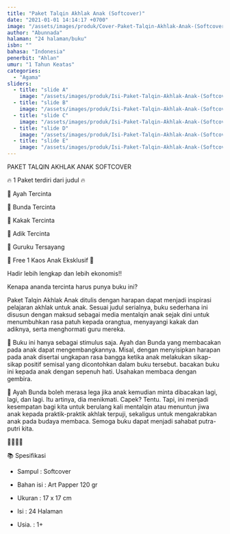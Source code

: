 ```yaml
---
title: "Paket Talqin Akhlak Anak (Softcover)"
date: "2021-01-01 14:14:17 +0700"
image: "/assets/images/produk/Cover-Paket-Talqin-Akhlak-Anak-(Softcover).jpg"
author: "Abunnada"
halaman: "24 halaman/buku"
isbn: ""
bahasa: "Indonesia"
penerbit: "Ahlan"
umur: "1 Tahun Keatas"
categories: 
  - "Agama"
sliders: 
  - title: "slide A"
    image: "/assets/images/produk/Isi-Paket-Talqin-Akhlak-Anak-(Softcover)1.png"
  - title: "slide B"
    image: "/assets/images/produk/Isi-Paket-Talqin-Akhlak-Anak-(Softcover)2.png"
  - title: "slide C"
    image: "/assets/images/produk/Isi-Paket-Talqin-Akhlak-Anak-(Softcover)3.png"
  - title: "slide D"
    image: "/assets/images/produk/Isi-Paket-Talqin-Akhlak-Anak-(Softcover)4.png"
  - title: "slide E"
    image: "/assets/images/produk/Isi-Paket-Talqin-Akhlak-Anak-(Softcover)5.png"
---
```


PAKET TALQIN AKHLAK ANAK SOFTCOVER



🔥 1 Paket terdiri dari judul 🔥

💠 Ayah Tercinta 

💠 Bunda Tercinta 

💠 Kakak Tercinta 

💠 Adik Tercinta 

💠 Guruku Tersayang 



🎁 Free 1 Kaos Anak Eksklusif 👕



Hadir lebih lengkap dan lebih ekonomis‼️



Kenapa ananda tercinta harus punya buku ini?



Paket Talqin Akhlak Anak ditulis dengan harapan dapat menjadi inspirasi pelajaran akhlak untuk anak. Sesuai judul serialnya, buku sederhana ini disusun dengan maksud sebagai media mentalqin anak sejak dini untuk menumbuhkan rasa patuh kepada orangtua, menyayangi kakak dan adiknya, serta menghormati guru mereka.



💐 Buku ini hanya sebagai stimulus saja. Ayah dan Bunda yang membacakan pada anak dapat mengembangkannya. Misal, dengan menyisipkan harapan pada anak disertai ungkapan rasa bangga ketika anak melakukan sikap-sikap positif semisal yang dicontohkan dalam buku tersebut. bacakan buku ini kepada anak dengan sepenuh hati. Usahakan membaca dengan gembira. 



💐 Ayah Bunda boleh merasa lega jika anak kemudian minta dibacakan lagi, lagi, dan lagi. Itu artinya, dia menikmati. Capek? Tentu. Tapi, ini menjadi kesempatan bagi kita untuk berulang kali mentalqin atau menuntun jiwa anak kepada praktik-praktik akhlak terpuji, sekaligus untuk mengakrabkan anak pada budaya membaca. Semoga buku dapat menjadi sahabat putra-putri kita. 



🤗🤗🤗🤗



📚 Spesifikasi 

- Sampul    : Softcover

- Bahan isi : Art Papper 120 gr

- Ukuran    : 17 x 17 cm

- Isi            : 24 Halaman

- Usia.       : 1+
